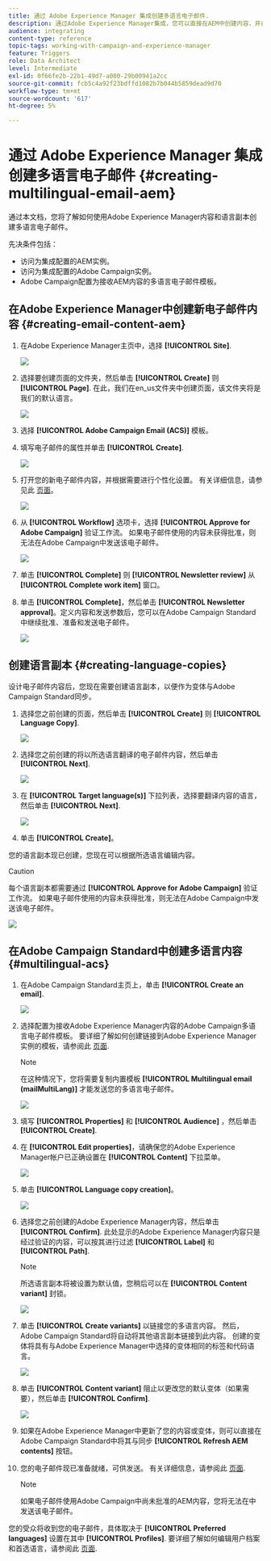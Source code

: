 ```yaml
---
title: 通过 Adobe Experience Manager 集成创建多语言电子邮件.
description: 通过Adobe Experience Manager集成，您可以直接在AEM中创建内容，并在以后的Adobe Campaign中使用它。
audience: integrating
content-type: reference
topic-tags: working-with-campaign-and-experience-manager
feature: Triggers
role: Data Architect
level: Intermediate
exl-id: 0f66fe2b-22b1-49d7-a080-29b00941a2cc
source-git-commit: fcb5c4a92f23bdffd1082b7b044b5859dead9d70
workflow-type: tm+mt
source-wordcount: '617'
ht-degree: 5%

---
```


# 通过 Adobe Experience Manager 集成创建多语言电子邮件 {#creating-multilingual-email-aem}

通过本文档，您将了解如何使用Adobe Experience Manager内容和语言副本创建多语言电子邮件。

先决条件包括：

* 访问为集成配置的AEM实例。
* 访问为集成配置的Adobe Campaign实例。
* Adobe Campaign配置为接收AEM内容的多语言电子邮件模板。

## 在Adobe Experience Manager中创建新电子邮件内容 {#creating-email-content-aem}

1. 在Adobe Experience Manager主页中，选择 **[!UICONTROL Site]**.

   ![](assets/aem_acs_1.png)

1. 选择要创建页面的文件夹，然后单击 **[!UICONTROL Create]** 则 **[!UICONTROL Page]**. 在此，我们在en_us文件夹中创建页面，该文件夹将是我们的默认语言。

   ![](assets/aem_acs_2.png)

1. 选择 **[!UICONTROL Adobe Campaign Email (ACS)]** 模板。

1. 填写电子邮件的属性并单击 **[!UICONTROL Create]**.

   ![](assets/aem_acs_3.png)

1. 打开您的新电子邮件内容，并根据需要进行个性化设置。 有关详细信息，请参见此 [ 页面](../../integrating/using/creating-email-experience-manager.md#editing-email-aem)。

   ![](assets/aem_acs_4.png)

1. 从 **[!UICONTROL Workflow]** 选项卡，选择 **[!UICONTROL Approve for Adobe Campaign]** 验证工作流。 如果电子邮件使用的内容未获得批准，则无法在Adobe Campaign中发送该电子邮件。

   ![](assets/aem_acs_7.png)

1. 单击 **[!UICONTROL Complete]** 则 **[!UICONTROL Newsletter review]** 从 **[!UICONTROL Complete work item]** 窗口。

1. 单击 **[!UICONTROL Complete]**，然后单击 **[!UICONTROL Newsletter approval]**。定义内容和发送参数后，您可以在Adobe Campaign Standard中继续批准、准备和发送电子邮件。

   ![](assets/aem_acs_8.png)

## 创建语言副本 {#creating-language-copies}

设计电子邮件内容后，您现在需要创建语言副本，以便作为变体与Adobe Campaign Standard同步。

1. 选择您之前创建的页面，然后单击 **[!UICONTROL Create]** 则 **[!UICONTROL Language Copy]**.

   ![](assets/aem_acs_5.png)

1. 选择您之前创建的将以所选语言翻译的电子邮件内容，然后单击 **[!UICONTROL Next]**.

   ![](assets/aem_acs_6.png)

1. 在 **[!UICONTROL Target language(s)]** 下拉列表，选择要翻译内容的语言，然后单击 **[!UICONTROL Next]**.

   ![](assets/aem_acs_9.png)

1. 单击 **[!UICONTROL Create]**。

您的语言副本现已创建，您现在可以根据所选语言编辑内容。

>[!CAUTION]
>
>每个语言副本都需要通过 **[!UICONTROL Approve for Adobe Campaign]** 验证工作流。 如果电子邮件使用的内容未获得批准，则无法在Adobe Campaign中发送该电子邮件。

![](assets/aem_acs_11.png)

## 在Adobe Campaign Standard中创建多语言内容 {#multilingual-acs}

1. 在Adobe Campaign Standard主页上，单击 **[!UICONTROL Create an email]**.

   ![](assets/aem_acs_12.png)

1. 选择配置为接收Adobe Experience Manager内容的Adobe Campaign多语言电子邮件模板。 要详细了解如何创建链接到Adobe Experience Manager实例的模板，请参阅此 [页面](../../integrating/using/configure-experience-manager.md#config-acs).

   >[!NOTE]
   >
   >在这种情况下，您将需要复制内置模板 **[!UICONTROL Multilingual email (mailMultiLang)]** 才能发送您的多语言电子邮件。

   ![](assets/aem_acs_13.png)

1. 填写 **[!UICONTROL Properties]** 和 **[!UICONTROL Audience]** ，然后单击 **[!UICONTROL Create]**.

1. 在 **[!UICONTROL Edit properties]**，请确保您的Adobe Experience Manager帐户已正确设置在 **[!UICONTROL Content]** 下拉菜单。

   ![](assets/aem_acs_20.png)

1. 单击 **[!UICONTROL Language copy creation]**。

   ![](assets/aem_acs_16.png)

1. 选择您之前创建的Adobe Experience Manager内容，然后单击 **[!UICONTROL Confirm]**. 此处显示的Adobe Experience Manager内容只是经过验证的内容，可以按其进行过滤 **[!UICONTROL Label]** 和 **[!UICONTROL Path]**.

   >[!NOTE]
   >
   >所选语言副本将被设置为默认值，您稍后可以在 **[!UICONTROL Content variant]** 封锁。

   ![](assets/aem_acs_17.png)

1. 单击 **[!UICONTROL Create variants]** 以链接您的多语言内容。 然后，Adobe Campaign Standard将自动将其他语言副本链接到此内容。 创建的变体将具有与Adobe Experience Manager中选择的变体相同的标签和代码语言。

   ![](assets/aem_acs_18.png)

1. 单击 **[!UICONTROL Content variant]** 阻止以更改您的默认变体（如果需要），然后单击 **[!UICONTROL Confirm]**.

   ![](assets/aem_acs_19.png)

1. 如果在Adobe Experience Manager中更新了您的内容或变体，则可以直接在Adobe Campaign Standard中将其与同步 **[!UICONTROL Refresh AEM contents]** 按钮。

1. 您的电子邮件现已准备就绪，可供发送。 有关详细信息，请参阅此 [页面](../../sending/using/get-started-sending-messages.md).

   >[!NOTE]
   >
   >如果电子邮件使用Adobe Campaign中尚未批准的AEM内容，您将无法在中发送该电子邮件。

您的受众将收到您的电子邮件，具体取决于 **[!UICONTROL Preferred languages]** 设置在其中 **[!UICONTROL Profiles]**. 要详细了解如何编辑用户档案和首选语言，请参阅此 [页面](../../audiences/using/editing-profiles.md).
